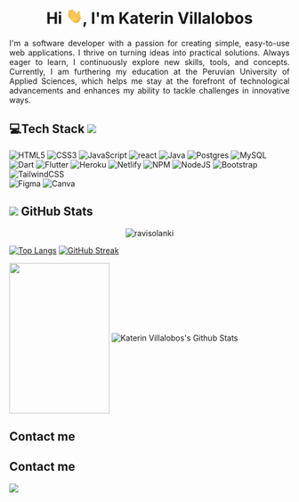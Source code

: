 <h1 align="center">Hi <img src="https://raw.githubusercontent.com/ABSphreak/ABSphreak/master/gifs/Hi.gif" width="30px">, I'm Katerin Villalobos </h1>
<p align="justify">I'm a software developer with a passion for creating simple, easy-to-use web applications. I thrive on turning ideas into practical solutions. Always eager to learn, I continuously explore new skills, tools, and concepts. Currently, I am furthering my education at the Peruvian University of Applied Sciences, which helps me stay at the forefront of technological advancements and enhances my ability to tackle challenges in innovative ways.</p>
<h2>💻Tech Stack <img src = "https://media2.giphy.com/media/QssGEmpkyEOhBCb7e1/giphy.gif?cid=ecf05e47a0n3gi1bfqntqmob8g9aid1oyj2wr3ds3mg700bl&rid=giphy.gif" width = 32px></h2>

![HTML5](https://img.shields.io/badge/html5-%23E34F26.svg?style=for-the-badge&logo=html5&logoColor=white)
![CSS3](https://img.shields.io/badge/css3-%231572B6.svg?style=for-the-badge&logo=css3&logoColor=white)
![JavaScript](https://img.shields.io/badge/javascript-%23323330.svg?style=for-the-badge&logo=javascript&logoColor=%23F7DF1E) 
 <img src = "https://img.shields.io/badge/react-%2320232a.svg?style=for-the-badge&logo=react&logoColor=%2361DAFB" alt = "react" />
![Java](https://img.shields.io/badge/java-%23ED8B00.svg?style=for-the-badge&logo=openjdk&logoColor=white) 
![Postgres](https://img.shields.io/badge/postgres-%23316192.svg?style=for-the-badge&logo=postgresql&logoColor=white)
![MySQL](https://img.shields.io/badge/mysql-%2300000f.svg?style=for-the-badge&logo=mysql&logoColor=white) 
![Dart](https://img.shields.io/badge/dart-%230175C2.svg?style=for-the-badge&logo=dart&logoColor=white)
![Flutter](https://img.shields.io/badge/Flutter-%2302569B.svg?style=for-the-badge&logo=Flutter&logoColor=white) 
![Heroku](https://img.shields.io/badge/heroku-%23430098.svg?style=for-the-badge&logo=heroku&logoColor=white) 
![Netlify](https://img.shields.io/badge/netlify-%23000000.svg?style=for-the-badge&logo=netlify&logoColor=#00C7B7)
![NPM](https://img.shields.io/badge/NPM-6DA55F.svg?style=for-the-badge&logo=npm&logoColor=white) 
![NodeJS](https://img.shields.io/badge/node.js-6DA55F?style=for-the-badge&logo=node.js&logoColor=white)
![Bootstrap](https://img.shields.io/badge/bootstrap-%23430098.svg?style=for-the-badge&logo=bootstrap&logoColor=white)
![TailwindCSS](https://img.shields.io/badge/tailwindcss-%2338B2AC.svg?style=for-the-badge&logo=tailwind-css&logoColor=white)  
![Figma](https://img.shields.io/badge/figma-black.svg?style=for-the-badge&logo=figma&logoColor=red)
![Canva](https://img.shields.io/badge/Canva-%2300C4CC.svg?style=for-the-badge&logo=Canva&logoColor=white)

<h2 align="left"><img src="https://media.giphy.com/media/iY8CRBdQXODJSCERIr/giphy.gif" width="25"> <b>GitHub Stats</b> </h2>
<p align="center"> <img src="https://komarev.com/ghpvc/?username=kvillalobos2" alt="ravisolanki" /> </p>

[![Top Langs](https://github-readme-stats.vercel.app/api/top-langs/?username=kvillalobos2&langs_count=10&layout=compact&bg_color=FFFFFF&title_color=FFC0CB&hide_border=true)](https://github.com/anuraghazra/github-readme-stats)
[![GitHub Streak](http://github-readme-streak-stats.herokuapp.com?user=kvillalobos2&hide_border=true&background=FFFFFF01&ring=FFC0CB&fire=FFC0CB&dates=40E0D0&currStreakNum=40E0D0&sideNums=40E0D0&currStreakLabel=40E0D0&sideLabels=40E0D0&stroke=FFC0CB&total=FFC0CB&longest=FFC0CB)](https://git.io/streak-stats)
<p align="left">
 
<img align="center" src="https://media.giphy.com/media/l3fQsvbfwo3rJcmwo/giphy.gif" height="270px" width="180px">
<img align="center" src="https://github-readme-stats.vercel.app/api?username=kvillalobos2&show_icons=true&title_color=40E0D0&icon_color=FFC0CB&text_color=40E0D0&bg_color=FFFFFF&border_color=FFC0CB" alt="Katerin Villalobos's Github Stats" width="450px">

</p>
<h2>Contact me </h2>

<h2>Contact me </h2>
 <a href="https://www.linkedin.com/in/katerin-villalobos-1b2925237/"><img src="https://img.shields.io/badge/LinkedIn-0077B5?style=for-the-badge&logo=linkedin&logoColor=white">
